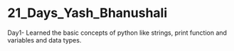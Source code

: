 # 21_Days_Yash_Bhanushali
Day1- Learned the basic concepts of python like strings, print function and variables and data types.
